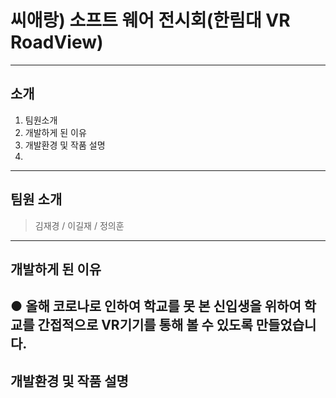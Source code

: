 # 씨애랑) 소프트 웨어 전시회(한림대 VR RoadView)
--------------------------
## 소개
1. 팀원소개
2. 개발하게 된 이유
3. 개발환경 및 작품 설명
4. 
--------------------------

## 팀원 소개
> 김재경 / 이길재 / 정의훈

--------------------------

## 개발하게 된 이유
● 올해 코로나로 인하여 학교를 못 본 신입생을 위하여 학교를 간접적으로 VR기기를 통해 볼 수 있도록 만들었습니다.
--------------------------

## 개발환경 및 작품 설명
